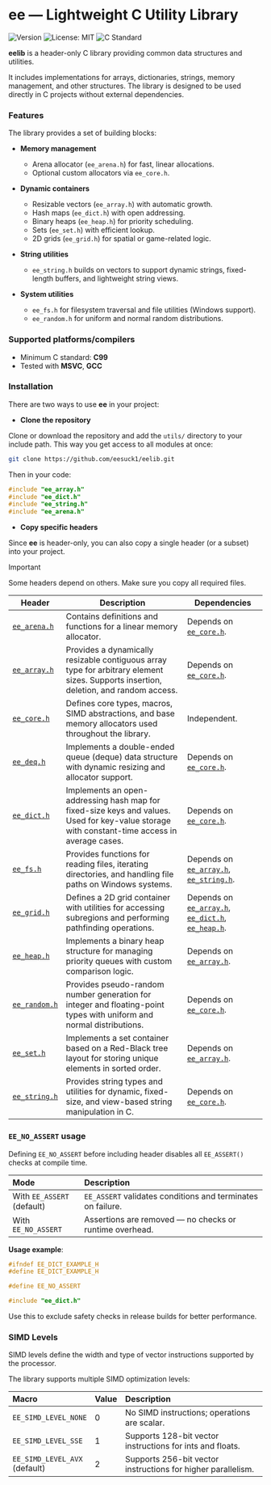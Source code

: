 # ee — Lightweight C Utility Library
![Version](https://img.shields.io/badge/Version-0.0.1-3DA9FC)
![License: MIT](https://img.shields.io/badge/License-MIT-264653)
![C Standard](https://img.shields.io/badge/C-C99-F4A261)

**eelib** is a header-only C library providing common data structures and utilities. 

It includes implementations for arrays, dictionaries, strings, memory management, and other structures. The library is designed to be used directly in C projects without external dependencies.

### **Features**
The library provides a set of building blocks:

- **Memory management**

    - Arena allocator (```ee_arena.h```) for fast, linear allocations.
    - Optional custom allocators via ```ee_core.h```.

- **Dynamic containers**

    - Resizable vectors (```ee_array.h```) with automatic growth.
    - Hash maps (```ee_dict.h```) with open addressing.
    - Binary heaps (```ee_heap.h```) for priority scheduling.
    - Sets (```ee_set.h```) with efficient lookup.
    - 2D grids (```ee_grid.h```) for spatial or game-related logic.
      
- **String utilities**

    - ```ee_string.h``` builds on vectors to support dynamic strings, fixed-length buffers, and lightweight string views.
      
- **System utilities**

    - ```ee_fs.h``` for filesystem traversal and file utilities (Windows support).
    - ```ee_random.h``` for uniform and normal random distributions.  

### **Supported platforms/compilers**

*   Minimum C standard: **C99**
*   Tested with **MSVC**, **GCC**

### **Installation**

There are two ways to use **ee** in your project:

- **Clone the repository**

Clone or download the repository and add the ```utils/``` directory to your include path.
This way you get access to all modules at once:

```bash
git clone https://github.com/eesuck1/eelib.git
```

Then in your code:

```c
#include "ee_array.h"
#include "ee_dict.h"
#include "ee_string.h"
#include "ee_arena.h"
```

- **Copy specific headers**

Since **ee** is header-only, you can also copy a single header (or a subset) into your project.

> [!IMPORTANT]  
> Some headers depend on others. Make sure you copy all required files.

| Header                                                                          | Description                                                                                                                                                                                 | Dependencies                                                                                                                                                                                                                                        |
|---------------------------------------------------------------------------------|---------------------------------------------------------------------------------------------------------------------------------------------------------------------------------------------|-----------------------------------------------------------------------------------------------------------------------------------------------------------------------------------------------------------------------------------------------------|
| [`ee_arena.h`](https://github.com/eesuck1/eelib/blob/master/utils/ee_arena.h)   | Contains definitions and functions for a linear memory allocator.                                                                                                                           | Depends on [`ee_core.h`](https://github.com/eesuck1/eelib/blob/master/utils/ee_core.h).                                                                                                                                                             |
| [`ee_array.h`](https://github.com/eesuck1/eelib/blob/master/utils/ee_array.h)   | Provides a dynamically resizable contiguous array type for arbitrary element sizes. Supports insertion, deletion, and random access.                                                        | Depends on [`ee_core.h`](https://github.com/eesuck1/eelib/blob/master/utils/ee_core.h).                                                                                                                                                             |
| [`ee_core.h`](https://github.com/eesuck1/eelib/blob/master/utils/ee_core.h)     | Defines core types, macros, SIMD abstractions, and base memory allocators used throughout the library.                                                                                      | Independent.                                                                                                                                                                                                                                        |
| [`ee_deq.h`](https://github.com/eesuck1/eelib/blob/master/utils/ee_deq.h)       | Implements a double-ended queue (deque) data structure with dynamic resizing and allocator support.                                                                                         | Depends on [`ee_core.h`](https://github.com/eesuck1/eelib/blob/master/utils/ee_core.h).                                                                                                                                                             |
| [`ee_dict.h`](https://github.com/eesuck1/eelib/blob/master/utils/ee_dict.h)     | Implements an open-addressing hash map for fixed-size keys and values. Used for key-value storage with constant-time access in average cases.                                               | Depends on [`ee_core.h`](https://github.com/eesuck1/eelib/blob/master/utils/ee_core.h).                                                                                                                                                             |
| [`ee_fs.h`](https://github.com/eesuck1/eelib/blob/master/utils/ee_fs.h)         | Provides functions for reading files, iterating directories, and handling file paths on Windows systems.                                                                                    | Depends on [`ee_array.h`](https://github.com/eesuck1/eelib/blob/master/utils/ee_array.h), [`ee_string.h`](https://github.com/eesuck1/eelib/blob/master/utils/ee_string.h).                                                                          |
| [`ee_grid.h`](https://github.com/eesuck1/eelib/blob/master/utils/ee_grid.h)     | Defines a 2D grid container with utilities for accessing subregions and performing pathfinding operations.                                                                                  | Depends on [`ee_array.h`](https://github.com/eesuck1/eelib/blob/master/utils/ee_array.h), [`ee_dict.h`](https://github.com/eesuck1/eelib/blob/master/utils/ee_dict.h), [`ee_heap.h`](https://github.com/eesuck1/eelib/blob/master/utils/ee_heap.h). |
| [`ee_heap.h`](https://github.com/eesuck1/eelib/blob/master/utils/ee_heap.h)     | Implements a binary heap structure for managing priority queues with custom comparison logic.                                                                                               | Depends on [`ee_array.h`](https://github.com/eesuck1/eelib/blob/master/utils/ee_array.h).                                                                                                                                                           |
| [`ee_random.h`](https://github.com/eesuck1/eelib/blob/master/utils/ee_random.h) | Provides pseudo-random number generation for integer and floating-point types with uniform and normal distributions.                                                                        | Depends on [`ee_core.h`](https://github.com/eesuck1/eelib/blob/master/utils/ee_core.h).                                                                                                                                                             |
| [`ee_set.h`](https://github.com/eesuck1/eelib/blob/master/utils/ee_set.h)       | Implements a set container based on a Red-Black tree layout for storing unique elements in sorted order.                                                                                    | Depends on [`ee_array.h`](https://github.com/eesuck1/eelib/blob/master/utils/ee_array.h).                                                                                                                                                           |
| [`ee_string.h`](https://github.com/eesuck1/eelib/blob/master/utils/ee_string.h) | Provides string types and utilities for dynamic, fixed-size, and view-based string manipulation in C.                                                                                       | Depends on [`ee_core.h`](https://github.com/eesuck1/eelib/blob/master/utils/ee_core.h).                                                                                                                                                             |

### **`EE_NO_ASSERT`** usage

Defining `EE_NO_ASSERT` before including header disables all `EE_ASSERT()` checks at compile time.

| Mode                             | Description                                                 |
|:---------------------------------|:------------------------------------------------------------|
| With `EE_ASSERT` <br/> (default) | `EE_ASSERT` validates conditions and terminates on failure. |
| With `EE_NO_ASSERT`              | Assertions are removed — no checks or runtime overhead.     |

**Usage example**:

```c
#ifndef EE_DICT_EXAMPLE_H
#define EE_DICT_EXAMPLE_H

#define EE_NO_ASSERT

#include "ee_dict.h"
```

Use this to exclude safety checks in release builds for better performance.

### **SIMD Levels**

SIMD levels define the width and type of vector instructions supported by the processor. 

The library supports multiple SIMD optimization levels:

| Macro                             | Value | Description                                                  |
|:----------------------------------|:------|:-------------------------------------------------------------|
| `EE_SIMD_LEVEL_NONE`              | 0     | No SIMD instructions; operations are scalar.                 |
| `EE_SIMD_LEVEL_SSE`               | 1     | Supports 128-bit vector instructions for ints and floats.    |
| `EE_SIMD_LEVEL_AVX`<br/>(default) | 2     | Supports 256-bit vector instructions for higher parallelism. |
